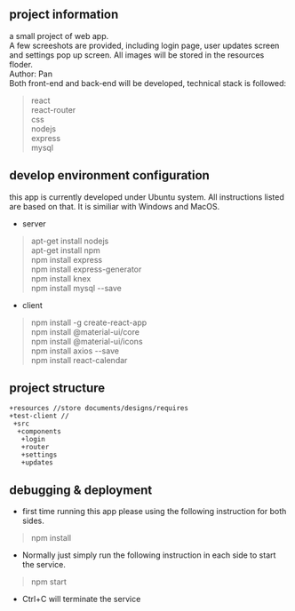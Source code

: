## project information 

a small project of web app.  
A few screeshots are provided, including login page, user updates screen and settings pop up screen. All images will be stored in the resources floder.  
Author: Pan  
Both front-end and back-end will be developed, technical stack is followed:
>react  
>react-router  
>css  
>nodejs  
>express  
>mysql  

## develop environment configuration

this app is currently developed under Ubuntu system. All instructions listed are based on that. It is similiar with Windows and MacOS.

+ server  

>apt-get install nodejs  
>apt-get install npm  
>npm install express  
>npm install express-generator  
>npm install knex  
>npm install mysql --save

+ client  

>npm install -g create-react-app  
>npm install @material-ui/core  
>npm install @material-ui/icons  
>npm install axios --save  
>npm install react-calendar

## project structure

    +resources //store documents/designs/requires
    +test-client //
     +src
      +components
       +login
       +router
       +settings
       +updates  

## debugging & deployment

+ first time running this app please using the following instruction for both sides.

>npm install  

+ Normally just simply run the following instruction in each side to start the service.

>npm start  

+ Ctrl+C will terminate the service
